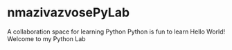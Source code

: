 # nmazivazvosePyLab
A collaboration space for learning Python
Python is fun to learn
Hello World! Welcome to my Python Lab